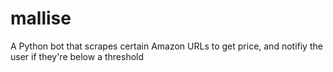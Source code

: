 # mallise
A Python bot that scrapes certain Amazon URLs to get price, and notifiy the user if they're below a threshold
